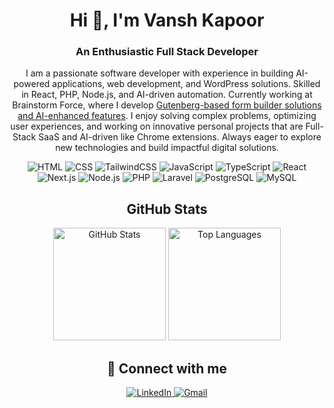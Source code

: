 <!DOCTYPE html>
<html lang="en">
<body>

  <h1 align="center">Hi 👋, I'm Vansh Kapoor</h1>
  <h3 align="center">An Enthusiastic Full Stack Developer</h3>

  <p align="center">
    I am a passionate software developer with experience in building AI-powered applications, web development, and WordPress solutions. 
    Skilled in React, PHP, Node.js, and AI-driven automation. Currently working at Brainstorm Force, where I develop 
    <a href="https://wordpress.org/plugins/sureforms/">Gutenberg-based form builder solutions and AI-enhanced features</a>. 
    I enjoy solving complex problems, optimizing user experiences, and working on innovative personal projects that are Full-Stack SaaS and AI-driven like 
    Chrome extensions. Always eager to explore new technologies and build impactful digital solutions.
  </p>

  <p align="center">
    <img src="https://img.shields.io/badge/HTML-DD4A24" alt="HTML"/>
    <img src="https://img.shields.io/badge/CSS-2763EA" alt="CSS"/>
    <img src="https://img.shields.io/badge/Tailwindcss-00BBFF" alt="TailwindCSS"/>
    <img src="https://img.shields.io/badge/Javascript-EFCD46" alt="JavaScript"/>
    <img src="https://img.shields.io/badge/TypeScript-3077C6" alt="TypeScript"/>
    <img src="https://img.shields.io/badge/React-119FCA" alt="React"/>
    <img src="https://img.shields.io/badge/Next.js-000000" alt="Next.js"/>
    <img src="https://img.shields.io/badge/Node.js-2C2C2C" alt="Node.js"/>
    <img src="https://img.shields.io/badge/PHP-7377AD" alt="PHP"/>
    <img src="https://img.shields.io/badge/Laravel-EF3E2F" alt="Laravel"/>
    <img src="https://img.shields.io/badge/PostgreSQL-6597C10" alt="PostgreSQL"/>
    <img src="https://img.shields.io/badge/MySQL-DC8903" alt="MySQL"/>
  </p>

  <div align="center">
  <h2>GitHub Stats</h2>
  <div align="center">
    <img height="180em" src="https://github-readme-stats-git-master-vanshs-projects.vercel.app/api?username=vanshk141999&show_icons=true&include_all_commits=true&count_private=true&show=prs_merged,prs_merged_percentage&hide=stars" alt="GitHub Stats"/>
    <img height="180em" src="https://github-readme-stats-git-master-vanshs-projects.vercel.app/api/top-langs/?username=vanshk141999&layout=compact&langs_count=6" alt="Top Languages"/>
  </div>

  <h2>🔗 Connect with me</h2>
  <span>
    <a href="https://www.linkedin.com/in/vansh-kapoor-vk/">
      <img src="https://img.shields.io/badge/LinkedIn-0077B5?style=for-the-badge&logo=linkedin&logoColor=white" alt="LinkedIn"/>
    </a>
    <a href="mailto:kvansh297@gmail.com">
      <img src="https://img.shields.io/badge/Gmail-D14836?style=for-the-badge&logo=gmail&logoColor=white" alt="Gmail"/>
    </a>
  </span>
  </div>

</body>
</html>
